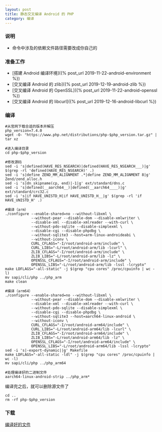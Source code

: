 ```yaml
---
layout: post
title: 静态交叉编译 Android 的 PHP
category: 编译
---
```


### 说明
- 命令中涉及的依赖文件路径需要改成你自己的

### 准备工作
- [搭建 Android 编译环境]({% post_url 2019-11-22-android-environment %})
- [交叉编译 Android 的 zlib]({% post_url 2019-12-19-android-zlib %})
- [交叉编译 Android 的 OpenSSL]({% post_url 2019-11-22-android-openssl %})
- [交叉编译 Android 的 libcurl]({% post_url 2019-12-16-android-libcurl %})

### 编译
```shell
#从官网下载合适的版本并解压
php_version=7.4.0
wget -O- "https://www.php.net/distributions/php-$php_version.tar.gz" | tar xz

#进入编译目录
cd php-$php_version

#修改源码
sed -i 's|defined(HAVE_RES_NSEARCH)|defined(HAVE_RES_NSEARCH___)|g' $(grep -rl 'defined(HAVE_RES_NSEARCH)' .)
sed -i 's|define ZEND_MM_ALIGNMENT .*|define ZEND_MM_ALIGNMENT 8|g' Zend/zend_alloc.h
sed -i 's|dn_skipname(cp, end)|-1|g' ext/standard/dns.c
sed -i 's|defined(__aarch64__)|defined(__aarch64____)|g' ext/standard/crc32.c
sed -i 's|if HAVE_UNISTD_H|if HAVE_UNISTD_H__|g' $(grep -rl 'if HAVE_UNISTD_H' .)

#编译（arm）
./configure --enable-shared=no --without-libxml \
			--without-pear --disable-dom --disable-xmlwriter \
			--disable-xml --disable-xmlreader --with-curl \
			--without-pdo-sqlite --disable-simplexml \
			--disable-cgi --disable-phpdbg \
			--without-sqlite3 --host=arm-linux-androideabi \
			--without-iconv \
			CURL_CFLAGS="-I/root/android-arm/include" \
			CURL_LIBS="-L/root/android-arm/lib -lcurl" \
			ZLIB_CFLAGS="-I/root/android-arm/include" \
			ZLIB_LIBS="-L/root/android-arm/lib -lz" \
			OPENSSL_CFLAGS="-I/root/android-arm/include" \
			OPENSSL_LIBS="-L/root/android-arm/lib -lssl -lcrypto"
make LDFLAGS="-all-static" -j $(grep "cpu cores" /proc/cpuinfo | wc -l)
mv sapi/cli/php ../php_arm
make clean

#编译（arm64）
./configure --enable-shared=no --without-libxml \
			--without-pear --disable-dom --disable-xmlwriter \
			--disable-xml --disable-xmlreader --with-curl \
			--without-pdo-sqlite --disable-simplexml \
			--disable-cgi --disable-phpdbg \
			--without-sqlite3 --host=aarch64-linux-android \
			--without-iconv \
			CURL_CFLAGS="-I/root/android-arm64/include" \
			CURL_LIBS="-L/root/android-arm64/lib -lcurl" \
			ZLIB_CFLAGS="-I/root/android-arm64/include" \
			ZLIB_LIBS="-L/root/android-arm64/lib -lz" \
			OPENSSL_CFLAGS="-I/root/android-arm64/include" \
			OPENSSL_LIBS="-L/root/android-arm64/lib -lssl -lcrypto"
sed -i 's|-export-dynamic||g' Makefile
make LDFLAGS="-all-static -ldl" -j $(grep "cpu cores" /proc/cpuinfo | wc -l)
mv sapi/cli/php ../php_arm64

#处理编译好的二进制文件
aarch64-linux-android-strip ../php_arm*
```

编译完之后，就可以删除源文件了
```shell
cd ..
rm -rf php-$php_version
```

### 下载
[编译好的文件](/assets/android-php.tgz)

